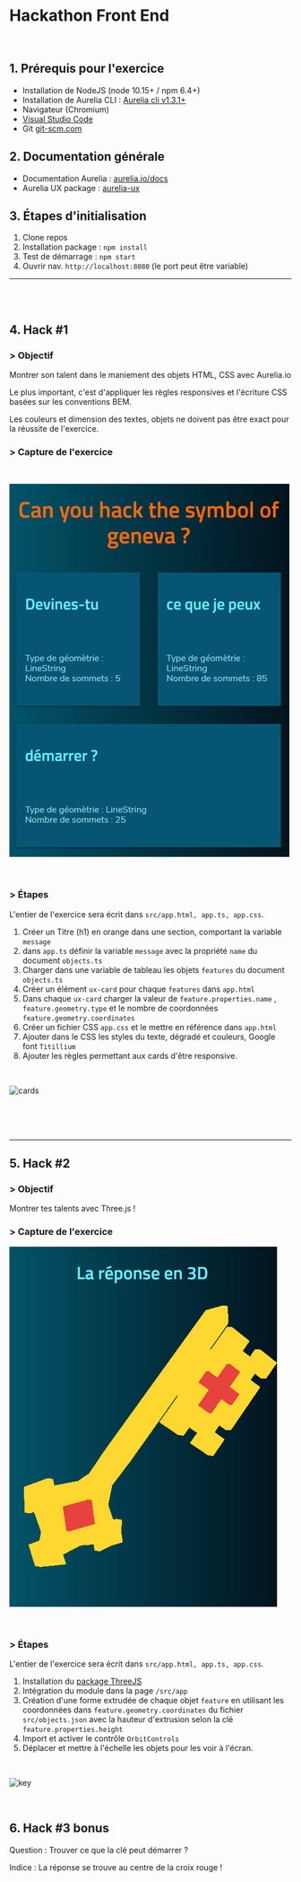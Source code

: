 # Hackathon Front End

<br />

## 1. Prérequis pour l'exercice

  - Installation de NodeJS (node 10.15+ / npm 6.4+)
  - Installation de Aurelia CLI : [ Aurelia cli v1.3.1+](https://aurelia.io/docs/cli/basics#introduction)
  - Navigateur (Chromium)
  - [Visual Studio Code](https://code.visualstudio.com/)
  - Git [git-scm.com](https://git-scm.com/downloads)



## 2. Documentation générale
- Documentation Aurelia : [aurelia.io/docs](https://aurelia.io/docs)
- Aurelia UX package : [aurelia-ux](https://github.com/aurelia/ux)


## 3. Étapes d'initialisation

1. Clone repos
2. Installation package : `npm install`
3. Test de démarrage : `npm start`
4. Ouvrir nav. `http://localhost:8080` (le port peut être variable)


---

<br />
<br />

## 4. Hack #1

### > Objectif
Montrer son talent dans le maniement des objets HTML, CSS avec Aurelia.io

Le plus important, c'est d'appliquer les règles responsives et l'écriture CSS basées sur les conventions BEM.

Les couleurs et dimension des textes, objets ne doivent pas être exact pour la réussite de l'exercice.


### > Capture de l'exercice
<br />

![cards](images/cards.jpg)

<br />

### > Étapes


L'entier de l'exercice sera écrit dans `src/app.html, app.ts, app.css`.

1. Créer un Titre (h1) en orange dans une section, comportant la variable `message`
2. dans `app.ts` définir la variable `message` avec la propriété `name` du document `objects.ts`
3. Charger dans une variable de tableau les objets `features` du document `objects.ts`
4. Créer un élément `ux-card` pour chaque `features` dans `app.html`
5. Dans chaque `ux-card` charger la valeur de `feature.properties.name` , `feature.geometry.type` et le nombre de coordonnées `feature.geometry.coordinates`
6. Créer un fichier CSS `app.css` et le mettre en référence dans `app.html`
7. Ajouter dans le CSS les styles du texte, dégradé et couleurs, Google font `Titillium`
8. Ajouter les règles permettant aux cards d'être responsive.


<br />

![cards](images/cards.gif)

<br />
<br />
<br />

---


## 5. Hack #2

### > Objectif
Montrer tes talents avec Three.js !

### > Capture de l'exercice

![key](images/key.jpg)

<br />

### > Étapes


L'entier de l'exercice sera écrit dans `src/app.html, app.ts, app.css`.


1. Installation du [package ThreeJS](https://threejs.org/)
2. Intégration du module dans la page `/src/app`
3. Création d'une forme extrudée de chaque objet `feature` en utilisant les coordonnées dans `feature.geometry.coordinates` du fichier `src/objects.json` avec la hauteur d'extrusion selon la clé `feature.properties.height`
4. Import et activer le contrôle `OrbitControls`
5. Déplacer et mettre à l'échelle les objets pour les voir à l'écran.


<br />

![key](images/key.gif)

<br />


## 6. Hack #3 **bonus**

Question : Trouver ce que la clé peut démarrer ?

Indice : La réponse se trouve au centre de la croix rouge !


